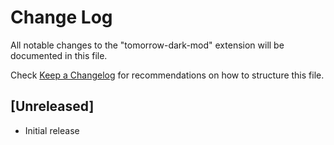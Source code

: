 # Change Log

All notable changes to the "tomorrow-dark-mod" extension will be documented in this file.

Check [Keep a Changelog](http://keepachangelog.com/) for recommendations on how to structure this file.

## [Unreleased]

- Initial release
